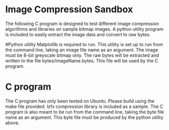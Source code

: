 # Image Compression Sandbox

The following C program is designed to test different image compression algorithms and libraries on sample bitmap images.
A python utility program is included to easily extract the image data and convert to raw bytes.

#Python utility
Matplotlib is required to run. This utility is set up to run from the command line, taking an image file name as an argument. The image must be 8-bit greyscale bitmap only. The raw bytes will be extracted and written to the file bytes/imageName.bytes. This file will be used by the C program.

# C program
The C program has only been tested on Ubuntu. Please build using the make file provided. lzfx compression library is included as a sample. The C program is also meant to be run from the command line, taking the byte file name as an argument. This byte file must be produced by the python utility above. 

